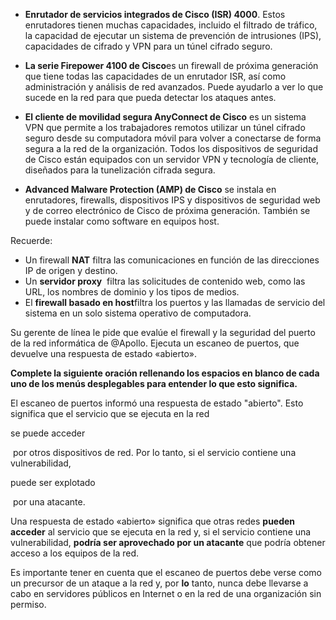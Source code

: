 - **Enrutador de servicios integrados de Cisco (ISR) 4000**. Estos enrutadores tienen muchas capacidades, incluido el filtrado de tráfico, la capacidad de ejecutar un sistema de prevención de intrusiones (IPS), capacidades de cifrado y VPN para un túnel cifrado seguro.
    
- **La serie Firepower 4100 de Cisco**es un firewall de próxima generación que tiene todas las capacidades de un enrutador ISR, así como administración y análisis de red avanzados. Puede ayudarlo a ver lo que sucede en la red para que pueda detectar los ataques antes.
    
- **El cliente de movilidad segura AnyConnect de Cisco** es un sistema VPN que permite a los trabajadores remotos utilizar un túnel cifrado seguro desde su computadora móvil para volver a conectarse de forma segura a la red de la organización. Todos los dispositivos de seguridad de Cisco están equipados con un servidor VPN y tecnología de cliente, diseñados para la tunelización cifrada segura.
    
- **Advanced Malware Protection (AMP) de Cisco** se instala en enrutadores, firewalls, dispositivos IPS y dispositivos de seguridad web y de correo electrónico de Cisco de próxima generación. También se puede instalar como software en equipos host.

Recuerde:

- Un firewall **NAT** filtra las comunicaciones en función de las direcciones IP de origen y destino.
- Un **servidor proxy**  filtra las solicitudes de contenido web, como las URL, los nombres de dominio y los tipos de medios.
- El **firewall basado en host**filtra los puertos y las llamadas de servicio del sistema en un solo sistema operativo de computadora.


Su gerente de línea le pide que evalúe el firewall y la seguridad del puerto de la red informática de @Apollo. Ejecuta un escaneo de puertos, que devuelve una respuesta de estado «abierto».

**Complete la siguiente oración rellenando los espacios en blanco de cada uno de los menús desplegables para entender lo que esto significa.**

El escaneo de puertos informó una respuesta de estado "abierto". Esto significa que el servicio que se ejecuta en la red 

se puede acceder

 por otros dispositivos de red. Por lo tanto, si el servicio contiene una vulnerabilidad,

puede ser explotado

 por una atacante.


Una respuesta de estado «abierto» significa que otras redes **pueden acceder** al servicio que se ejecuta en la red y, si el servicio contiene una vulnerabilidad, **podría ser aprovechado por un atacante** que podría obtener acceso a los equipos de la red.

Es importante tener en cuenta que el escaneo de puertos debe verse como un precursor de un ataque a la red y, por **lo** tanto, nunca debe llevarse a cabo en servidores públicos en Internet o en la red de una organización sin permiso.